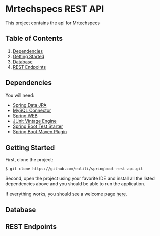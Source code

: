 # Mrtechspecs REST API

This project contains the api for Mrtechspecs


## Table of Contents

1. [Dependencies](#dependencies)
1. [Getting Started](#getting-started)
1. [Database](#database)
1. [REST Endpoints](#rest-endpoints)

## Dependencies

You will need:

* [Spring Data JPA](https://mvnrepository.com/artifact/org.springframework.boot/spring-boot-starter-data-jpa)
* [MySQL Connector](https://mvnrepository.com/artifact/mysql/mysql-connector-java)
* [Spring WEB](https://mvnrepository.com/artifact/org.springframework/spring-web)
* [JUnit Vintage Engine](https://mvnrepository.com/artifact/org.junit.vintage/junit-vintage-engine)
* [Spring Boot Test Starter](https://mvnrepository.com/artifact/org.springframework.boot/spring-boot-starter-test)
* [Spring Boot Maven Plugin](https://mvnrepository.com/artifact/org.springframework.boot/spring-boot-maven-plugin)

## Getting Started

First, clone the project:

```bash
$ git clone https://github.com/ealili/springboot-rest-api.git
```

Second, open the project using your favorite IDE and install all the listed dependencies above and you should be able to run the application.

If everything works, you should see a welcome page [here](http://127.0.0.1:8080/).

## Database

## REST Endpoints
